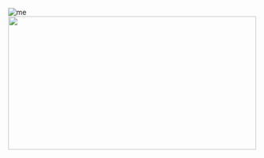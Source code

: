 ![me](https://github.com/DeedsBaron/White_Punk/blob/9e0443193555c10b88f9e02333b93ff5bb506ca6/giphy.gif)
<img src="https://github.com/DeedsBaron/White_Punk/blob/9e0443193555c10b88f9e02333b93ff5bb506ca6/giphy.gif" width="500" height="270" />
